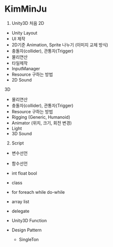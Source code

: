 # KimMinJu


1. Unity3D 처음
2D
  - Unity Layout
  - UI 제작
  - 2D기준 Animation, Sprite 나누기 (이미지 교체 방식)
  - 충돌자(collider), 관통자(Trigger)
  - 물리연산
  - 타일제작
  - InputManager
  - Resource 구하는 방법
  - 2D Sound

3D
  - 물리연산
  - 충돌자(collider), 관통자(Trigger)
  - Resource 구하는 방법
  - Rigging (Generic, Humanoid)
  - Animator (위치, 크기, 회전 변경)
  - Light
  - 3D Sound

2. Script
  - 변수선언
  - 함수선언
  - int float bool
  - class
  - for foreach while do-while
  - array list
  
  - delegate
  - Unity3D Function
  - Design Pattern
     - SingleTon
